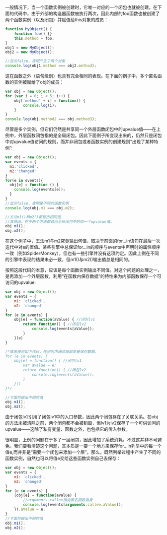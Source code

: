一般情况下，当一个函数实例被创建时，它唯一对应的一个闭包也就被创建。在下面的代码中，由于外部的构造器函数被执行两次，因此内部的foo函数也被创建了两个函数实例（以及闭包）并赋值给this对象的成员：

```javascript
function MyObject() {
    function foo() {}
    this.method = foo;
}
obj1 = new MyObject();
obj2 = new MyObject();

//显示false，表明产生了两个对象
console.log(obj1.method === obj2.method);
```
这在函数之外（语句级别）也具有完全相同的表现。在下面的例子中，多个匿名函数的实例被赋给了obj的成员：

```javascript
var obj = new Object();
for (var i = 0; i < 5; i++) {
    obj['method' + i] = function() {
        console.log(i);
    }
}
console.log(obj.method2 === obj.method3);
```
尽管是多个实例，但它们仍然是共享同一个外层函数闭包中的upvalue值——在上例中，外层函数闭包指的是全局闭包。因此下面例子所变现出来的，仍然只是闭包中对upvalue值访问的规则，而并非闭包或者函数实例的创建规则“出现了某种特例”:

```javascript
var obj = new Object();
var events = {
  m1:'clicked',
  m2:'changed'
}
for(e in events){
  obj[e] = function () {
    console.log(events[e]);
  }
}
//显示false，表明是不同的函数实例
console.log(obj.m1 === obj.m2);

//方法m1()和m2()都都出相同值
//其原因，在于两个方法都访问全局闭包中的同一个upvalue值。
obj.m1();
obj.m2();
```
在这个例子中，王法m1与m2究竟输出何值，取决于前面的for...in语句在最后一次迭代中对e的置值。某些引擎中总保证for...in的顺序与events中声明时的属性顺序一致（例如SpiderMonkey），但也有一些引擎并没有这项约定。因此上例在不同的引擎中表现的结果未必一致，但m1()与m2()输出值总是相同的。

按照这段代码的本意，应该是每个函数实例输出不同值。对这个问题的处理之一，是再添加一个外层函数，利用“在函数内保存数据”的特性来为内部函数保存一个可访问的upvalue:

```javascript
var obj = new Object();
var events = {
    m1: 'clicked',
    m2: 'changed'
}
for (e in events) {
    obj[e] = function(aValue) { //闭包lv1
        return function() { //闭包lv2
            console.log(events[aValue]);
        }
    }(e)
}

/*或者使用如下代码，在闭包内通过局部变量保存数据。
for (e in events) {
    obj[e] = function() { //闭包lv1
        var aValue = e;
        return function() { //闭包lv2
            console.log(events[aValue]);
        }
    }()
}*/

//下面将输出不同的值
obj.m1();
obj.m2();
```
由于闭包lv2引用了闭包lv1中的入口参数，因此两个闭包存在了关联关系。在obj的方法未被清除之前，两个闭包都不会被销毁，但lv1为lv2保存了一个可供访问的upvalue——这除了私有变量、函数之外，也包括它的传入参数。

很明显，上例的问题在于多了一层闭包，因此增加了系统消耗。不过这并非不可避免。我们要看清楚这个问题，其本质是一要一个地方来保存for...in列举中的每一个值e,而并非是“需要一个闭包来添加一个层”。那么，既然列举过程中产生了不同的函数实例，自然也可以将值e交给这些函数实例自己去保存：

```javascript
var obj = new Object();
var events = {
    m1: 'clicked',
    m2: 'changed'
}
for (e in events) {
    (obj[e] = function(aValue) {
        //arguments.callee指向匿名函数自身
        console.log(events[arguments.callee.aValue]);
    }).aValue = e;
}
//下面将输出不同的值
obj.m1();
obj.m2();
```